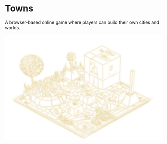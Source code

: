 # Towns

A browser-based online game where players can build their own cities and worlds.

<!-- [🛰] Tags: `WebGL` -->

[![Tile of online game](/public/projects/Towns/Pavol_Hejn_isometric_game_as_a_coloring_book_black_and_white_il_b1cde821-101c-4d3f-ad5b-1f345d4009c5.svg)](https://towns.cz/)

